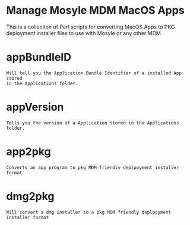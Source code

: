 Manage Mosyle MDM MacOS Apps
===============
 This is a colleciton of Perl scripts for converting MacOS Apps to PKG deployment installer files to use with Mosyle or any other MDM

appBundleID
===============
	Will tell you the Application Bundle Identifier of a installed App stored 
    in the Applications folder.

appVersion 
===============
	Tells you the version of a Application stored in the Applications folder.

app2pkg
===============
	Converts an app program to pkg MDM friendly deplpoyment installer format

dmg2pkg
===============
	Will convert a dmg installer to a pkg MDM friendly deplpoyment installer format